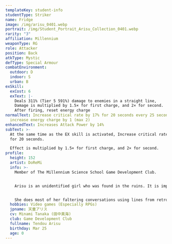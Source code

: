 ```yaml
---
templateKey: student-info
studentType: Striker
name: Fridge
image: /img/arisu_0401.webp
portrait: /img/Student_Portrait_Arisu_Collection_0401.webp
rarity: "3"
affiliation: Millennium
weaponType: RG
role: Attacker
position: Back
atkType: Mystic
defType: Special Armour
combatEnvironment:
  outdoor: D
  indoor: S
  urban: B
exSkill:
  exCost: 6
  exText: |-
    Deals 311% (Tier 5 591%) damage to enemies in a straight line, 
    Damage is multiplied by 1.5× for first charge, and 2× for second.
    After firing, reset energy charge
normalText: Increase critical rate by 17% for 20 seconds every 25 seconds; and
  increase energy charge by 1 (max 2)
enhancedText: Increases Attack Power by 14%
subText: >-
  At the same time as the EX skill is activated, Increase critical rate by 12.1%
  for 20 seconds. 

  Effect is multiplied by 1.5× for first charge, and 2× for second.
profile:
  height: 152
  artist: DoReMi
  info: >-
    Member of The Millennium Science School Game Development Club. 


    Arisu is an unidentified girl who was found in the ruins. It is impossible to estimate all the information about her, including her age. She enjoys playing games with Midori, Momoi and Yuzu and had become a serious game fanatic. 


    She does most of her faltering conversations using lines from retro games.
  hobbies: Video games (Especially RPGs)
  jpname: 天童アリス
  cv: Minami Tanaka (田中美海)
  club: Game Development Club
  fullname: Tendou Arisu
  birthday: Mar 25
  age: 0
---
```

